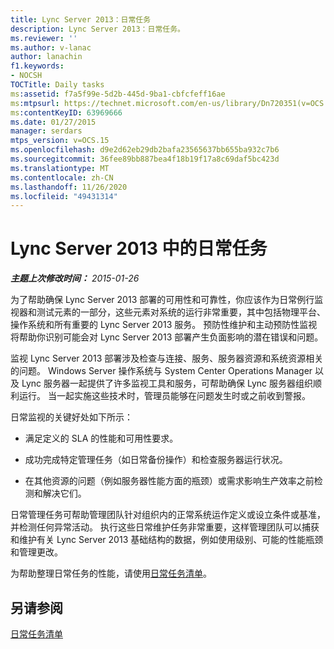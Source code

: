 ```yaml
---
title: Lync Server 2013：日常任务
description: Lync Server 2013：日常任务。
ms.reviewer: ''
ms.author: v-lanac
author: lanachin
f1.keywords:
- NOCSH
TOCTitle: Daily tasks
ms:assetid: f7a5f99e-5d2b-445d-9ba1-cbfcfeff16ae
ms:mtpsurl: https://technet.microsoft.com/en-us/library/Dn720351(v=OCS.15)
ms:contentKeyID: 63969666
ms.date: 01/27/2015
manager: serdars
mtps_version: v=OCS.15
ms.openlocfilehash: d9e2d62eb29db2bafa23565637bb655ba932c7b6
ms.sourcegitcommit: 36fee89bb887bea4f18b19f17a8c69daf5bc423d
ms.translationtype: MT
ms.contentlocale: zh-CN
ms.lasthandoff: 11/26/2020
ms.locfileid: "49431314"
---
```

# <a name="daily-tasks-in-lync-server-2013"></a>Lync Server 2013 中的日常任务

<div data-xmlns="http://www.w3.org/1999/xhtml">

<div class="topic" data-xmlns="http://www.w3.org/1999/xhtml" data-msxsl="urn:schemas-microsoft-com:xslt" data-cs="https://msdn.microsoft.com/">

<div data-asp="https://msdn2.microsoft.com/asp">



</div>

<div id="mainSection">

<div id="mainBody">

<span> </span>

_**主题上次修改时间：** 2015-01-26_

为了帮助确保 Lync Server 2013 部署的可用性和可靠性，你应该作为日常例行监视器和测试元素的一部分，这些元素对系统的运行非常重要，其中包括物理平台、操作系统和所有重要的 Lync Server 2013 服务。 预防性维护和主动预防性监视将帮助你识别可能会对 Lync Server 2013 部署产生负面影响的潜在错误和问题。

监视 Lync Server 2013 部署涉及检查与连接、服务、服务器资源和系统资源相关的问题。 Windows Server 操作系统与 System Center Operations Manager 以及 Lync 服务器一起提供了许多监视工具和服务，可帮助确保 Lync 服务器组织顺利运行。 当一起实施这些技术时，管理员能够在问题发生时或之前收到警报。

日常监视的关键好处如下所示：

  - 满足定义的 SLA 的性能和可用性要求。

  - 成功完成特定管理任务（如日常备份操作）和检查服务器运行状况。

  - 在其他资源的问题（例如服务器性能方面的瓶颈）或需求影响生产效率之前检测和解决它们。

日常管理任务可帮助管理团队针对组织内的正常系统运作定义或设立条件或基准，并检测任何异常活动。 执行这些日常维护任务非常重要，这样管理团队可以捕获和维护有关 Lync Server 2013 基础结构的数据，例如使用级别、可能的性能瓶颈和管理更改。

为帮助整理日常任务的性能，请使用[日常任务清单](lync-server-2013-operations-checklists.md)。

<div>

## <a name="see-also"></a>另请参阅


[日常任务清单](lync-server-2013-operations-checklists.md)  
  

</div>

</div>

<span> </span>

</div>

</div>

</div>

